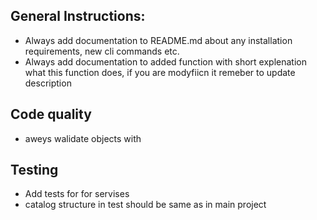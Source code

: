 ## General Instructions:

- Always add documentation to README.md about any installation requirements, new cli commands etc.
- Always add documentation to added function with short explenation what this function does, if you are modyfiicn it remeber to update description


## Code quality

- aweys walidate objects with 


## Testing

- Add tests for for servises
- catalog structure in test should be same as in main project 